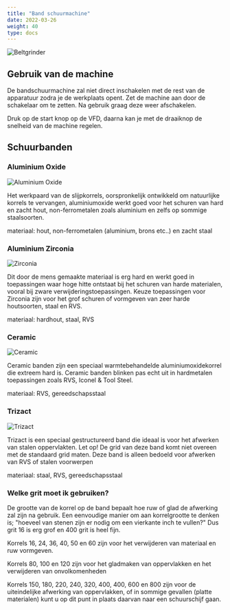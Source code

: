 ```yaml
---
title: "Band schuurmachine"
date: 2022-03-26
weight: 40
type: docs
---
```


![Beltgrinder](/gereedschap/beltgrinder/beltgrinder.jpg)

## Gebruik van de machine
De bandschuurmachine zal niet direct inschakelen met de rest van de apparatuur zodra je de werkplaats opent. Zet de machine aan door de schakelaar om te zetten. Na gebruik graag deze weer afschakelen.

Druk op de start knop op de VFD, daarna kan je met de draaiknop de snelheid van de machine regelen.


## Schuurbanden
### Aluminium Oxide
![Aluminium Oxide](/gereedschap/beltgrinder/aluminium_oxide.jpg)

Het werkpaard van de slijpkorrels, oorspronkelijk ontwikkeld om natuurlijke korrels te vervangen, aluminiumoxide werkt goed voor het schuren van hard en zacht hout, non-ferrometalen zoals aluminium en zelfs op sommige staalsoorten.

materiaal: hout, non-ferrometalen (aluminium, brons etc..) en zacht staal

### Aluminium Zirconia
![Zirconia](/gereedschap/beltgrinder/aluminium_zirconia.jpg)

Dit door de mens gemaakte materiaal is erg hard en werkt goed in toepassingen waar hoge hitte ontstaat bij het schuren van harde materialen, vooral bij zware verwijderingstoepassingen. Keuze toepassingen voor Zirconia zijn voor het grof schuren of vormgeven van zeer harde houtsoorten, staal en RVS.

materiaal: hardhout, staal, RVS

### Ceramic
![Ceramic](/gereedschap/beltgrinder/ceramic.jpg)

Ceramic banden zijn een speciaal warmtebehandelde aluminiumoxidekorrel die extreem hard is. Ceramic banden blinken pas echt uit in hardmetalen toepassingen zoals RVS, Iconel & Tool Steel.

materiaal: RVS, gereedschapsstaal

### Trizact
![Trizact](/gereedschap/beltgrinder/trizact.jpg)

Trizact is een speciaal gestructureerd band die ideaal is voor het afwerken van stalen oppervlakten. Let op! De grid van deze band komt niet overeen met de standaard grid maten. Deze band is alleen bedoeld voor afwerken van RVS of stalen voorwerpen

materiaal: staal, RVS, gereedschapsstaal

### Welke grit moet ik gebruiken?
De grootte van de korrel op de band bepaalt hoe ruw of glad de afwerking zal zijn na gebruik. Een eenvoudige manier om aan korrelgrootte te denken is; "hoeveel van stenen zijn er nodig om een vierkante inch te vullen?" Dus grit 16 is erg grof en 400 grit is heel fijn.

Korrels 16, 24, 36, 40, 50 en 60 zijn voor het verwijderen van materiaal en ruw vormgeven.

Korrels 80, 100 en 120 zijn voor het gladmaken van oppervlakken en het verwijderen van onvolkomenheden

Korrels 150, 180, 220, 240, 320, 400, 400, 600 en 800 zijn voor de uiteindelijke afwerking van oppervlakken, of in sommige gevallen (platte materialen) kunt u op dit punt in plaats daarvan naar een schuurschijf gaan.

